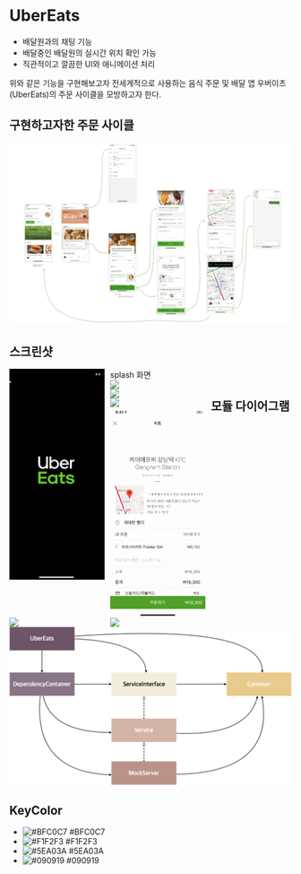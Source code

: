 
# UberEats

* 배달원과의 채팅 기능
* 배달중인 배달원의 실시간 위치 확인 가능
* 직관적이고 깔끔한 UI와 애니메이션 처리

위와 같은 기능을 구현해보고자 전세계적으로 사용하는 음식 주문 및 배달 앱 우버이츠(UberEats)의 주문 사이클을 모방하고자 한다.


## 구현하고자한 주문 사이클
<div>
<img src="/images/uberEatsCycle.jpeg">
</div>

## 스크린샷
<div>
<img src="/images/uberEatsGifs/splash.gif" width="170" style="float: left; margin-right: 10px;"/>
</div>
splash 화면

<div>
<img src="/images/uberEatsGifs/foodMarket.gif" width="170" style="float: left; margin-right: 10px;"/>
</div>

<div>
<img src="/images/uberEatsGifs/store.gif" width="170" style="float: left; margin-right: 10px;"/>
</div>

<div>
<img src="/images/uberEatsGifs/foodOption.gif" width="170" style="float: left; margin-right: 10px;"/>
</div>

<div>
<img src="/images/uberEatsGifs/cart.gif" width="170" style="float: left; margin-right: 10px;"/>
</div>

<div>
<img src="/images/uberEatsGifs/deliveryMap.gif" width="170" style="float: left; margin-right: 10px;"/>
</div>
  
<div>
<img src="/images/uberEatsGifs/deliveryStart.gif" width="170" style="float: left; margin-right: 10px;"/>
</div>

## 모듈 다이어그램

<div>
<img src="/images/UberEats.png"/>
</div>

## KeyColor

* ![#BFC0C7](https://placehold.it/15/BFC0C7/000000?text=+) #BFC0C7
* ![#F1F2F3](https://placehold.it/15/F1F2F3/000000?text=+) #F1F2F3
* ![#5EA03A](https://placehold.it/15/5EA03A/000000?text=+) #5EA03A
* ![#090919](https://placehold.it/15/090919/000000?text=+) #090919


